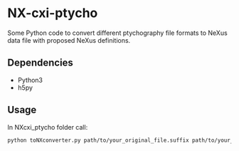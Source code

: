# NX-cxi-ptycho

Some Python code to convert different ptychography file formats to NeXus data file with proposed NeXus definitions.

Dependencies
--------------------
  - Python3
  - h5py

Usage
--------------------
In NXcxi_ptycho folder call:

```bash
python toNXconverter.py path/to/your_original_file.suffix path/to/your_converted_file.nxs
```

